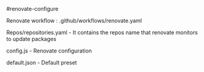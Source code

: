 #renovate-configure

Renovate workflow : .github/workflows/renovate.yaml 

Repos/repositories.yaml - It contains the repos name that renovate monitors to update packages

config.js - Renovate configuration

default.json - Default preset 
